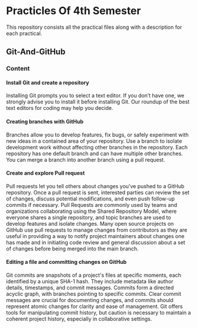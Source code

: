# Practicles Of 4th Semester

This repository consists all the practical files along with a description for each practical.

## Git-And-GitHub

### Content

#### Install Git and create a repository

Installing Git prompts you to select a text editor. If you don’t have one, we strongly advise you to install it before installing Git. Our roundup of the best text editors for coding may help you decide.

#### Creating branches with GitHub

Branches allow you to develop features, fix bugs, or safely experiment with new ideas in a contained area of your repository. Use a branch to isolate development work without affecting other branches in the repository. Each repository has one default branch and can have multiple other branches. You can merge a branch into another branch using a pull request.

#### Create and explore Pull request

Pull requests let you tell others about changes you've pushed to a GitHub repository. Once a pull request is sent, interested parties can review the set of changes, discuss potential modifications, and even push follow-up commits if necessary. Pull Requests are commonly used by teams and organizations collaborating using the Shared Repository Model, where everyone shares a single repository, and topic branches are used to develop features and isolate changes. Many open source projects on GitHub use pull requests to manage changes from contributors as they are useful in providing a way to notify project maintainers about changes one has made and in initiating code review and general discussion about a set of changes before being merged into the main branch.

#### Editing a file and committing changes on GitHub

Git commits are snapshots of a project's files at specific moments, each identified by a unique SHA-1 hash. They include metadata like author details, timestamps, and commit messages. Commits form a directed acyclic graph, with branches pointing to specific commits. Clear commit messages are crucial for documenting changes, and commits should represent atomic changes for clarity and ease of management. Git offers tools for manipulating commit history, but caution is necessary to maintain a coherent project history, especially in collaborative settings.
